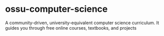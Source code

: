 # ossu-computer-science
A community-driven, university-equivalent computer science curriculum. It guides you through free online courses, textbooks, and projects
